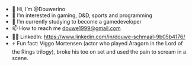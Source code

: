- 👋 Hi, I’m @Douwerino
- 👀 I’m interested in gaming, D&D, sports and programming
- 🌱 I’m currently studying to become a gamedeveloper
- 📫 How to reach me douwe1999@gmail.com
- 👨‍💼 LinkedIn: https://www.linkedin.com/in/douwe-schmaal-9b05b4176/
- ⚡ Fun fact: Viggo Mortensen (actor who played Aragorn in the Lord of the Rings trilogy), broke his toe on set and used the pain to scream in a scene.

<!---
Douwerino/Douwerino is a ✨ special ✨ repository because its `README.md` (this file) appears on your GitHub profile.
You can click the Preview link to take a look at your changes.
--->
